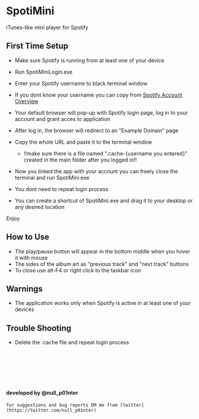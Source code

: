 # SpotiMini
iTunes-like mini player for Spotify

## First Time Setup

* Make sure Spotify is running from at least one of your device
* Run SpotiMiniLogin.exe
* Enter your Spotify username to black terminal window
* If you dont know your username you can copy from [Spotify Account Overview](https://www.spotify.com/tr/account/overview/)
* Your default browser will pop-up with Spotify login page, log in to your account and grant acces to application
* After log in, the browser will redirect to an "Example Domain" page
* Copy the whole URL and paste it to the terminal window

  * !!make sure there is a file named ".cache-{username you entered}" created in the main folder after you logged in!!

* Now you linked the app with your account you can freely close the terminal and run SpotiMini.exe
* You dont need to repeat login process

* You can create a shortcut of SpotiMini.exe and drag it to your desktop or any desired location

Enjoy

## How to Use
* The play/pause button will appear in the bottom middle when you hover it with mouse
* The sides of the album art as "previous track" and "next track" buttons
* To close use alt-F4 or right click to the taskbar icon

## Warnings
* The application works only when Spotify is active in at least one of your devices

## Trouble Shooting
* Delete the .cache file and repeat login process
<br/>
<br/>
<br/>
<br/>
<br/>

#### developed by @null_p01nter
	for suggestions and bug reports DM me from [twitter](https://twitter.com/null_p01nter)
